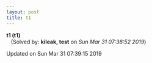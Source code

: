 ```yaml
---
layout: post
title: t1
---
```


<!--break-->

**t1 (t1)**  
&nbsp;&nbsp;&nbsp;(Solved by: **kileak, test** on _Sun Mar 31 07:38:52 2019_)  
  


Updated on Sun Mar 31 07:39:15 2019
